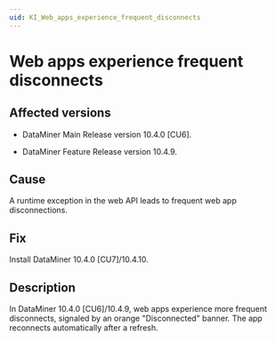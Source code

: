 ```yaml
---
uid: KI_Web_apps_experience_frequent_disconnects
---
```


# Web apps experience frequent disconnects

## Affected versions

- DataMiner Main Release version 10.4.0 [CU6].

- DataMiner Feature Release version 10.4.9.

## Cause

A runtime exception in the web API leads to frequent web app disconnections.

## Fix

Install DataMiner 10.4.0 [CU7]/10.4.10<!--RN 40826-->.

## Description

In DataMiner 10.4.0 [CU6]/10.4.9, web apps experience more frequent disconnects, signaled by an orange "Disconnected" banner. The app reconnects automatically after a refresh.
